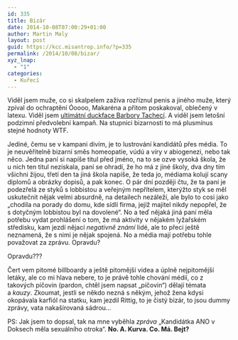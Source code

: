 ```yaml
---
id: 335
title: Bizár
date: 2014-10-08T07:00:29+01:00
author: Martin Maly
layout: post
guid: https://kcc.misantrop.info/?p=335
permalink: /2014/10/08/bizar/
xyz_lnap:
  - "1"
categories:
  - Kuřecí
---
```

Viděl jsem muže, co si skalpelem zaživa rozříznul penis a jiného muže, který zpíval do ochraptění Óoooo, Makaréna a přitom poskakoval, oblečený v latexu. Viděl jsem [ultimátní duckface Barbory Tachecí](https://www.jenpromuze.cz/sites/default/files/imagecache/dust_nodegrid_zoom/gallery/12156/81690.jpg). A viděl jsem letošní podzimní předvolební kampaň. Na stupnici bizarnosti to má plusmínus stejné hodnoty WTF.

Jediné, čemu se v kampani divím, je to lustrování kandidátů přes média. To je neuvěřitelně bizarní směs homeopatie, vúdú a víry v abiogenezi, nebo tak něco. Jedna paní si napíše titul před jméno, na to se ozve vysoká škola, že u nich ten titul nezískala, paní se ohradí, že ho má z jiné školy, dva dny tím všichni žijou, třetí den ta jiná škola napíše, že teda jo, médiama kolují scany diplomů a obrázky dopisů, a pak konec. O pár dní později čtu, že ta paní je podezřelá ze styků s lobbistou a veřejným nepřítelem, kterýžto styk se měl uskutečnit nějak velmi absurdně, na detailech nezáleží, ale bylo to cosi jako &#8222;chodila na porady do domu, kde sídlí firma, jejíž majitel nikdy nepopřel, že s dotyčným lobbistou byl na dovolené&#8220;. No a teď nějaká jiná paní měla potřebu vydat prohlášení o tom, že má aktivity v nějakém lyžařském středisku, kam jezdí nějací _negativně známí_ lidé, ale to přeci ještě neznamená, že s nimi je nějak spojená. No a média mají potřebu tohle považovat za zprávu. Opravdu?

Opravdu???

Čert vem pitomé billboardy a ještě pitomější videa a úplně nejpitomější letáky, ale co mi hlava nebere, to je právě tohle chování médií, co z takových píčovin (pardon, chtěl jsem napsat &#8222;píčovin&#8220;) dělají témata a _kauzy_. Zkoumat, jestli se někdo nezná s někým, jehož žena kdysi okopávala karfiól na statku, kam jezdil Rittig, to je čistý bizár, to jsou dummy zprávy, vata nakašírovaná sádrou&#8230;

PS: Jak jsem to dopsal, tak na mne vyběhla _zpráva_ &#8222;Kandidátka ANO v Doksech měla sexuálního otroka&#8220;. **No. A. Kurva. Co. Má. Bejt?**